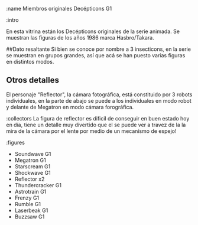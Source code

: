 :name
Miembros originales Decépticons G1

:intro

En esta vitrina están los Decépticons originales de la serie animada.
Se muestran las figuras de los años 1986 marca Hasbro/Takara.

##Dato resaltante
Si bien se conoce por nombre a 3 insecticons, en la serie se muestran en grupos
grandes, así que acá se han puesto varias figuras en distintos modos.

## Otros detalles
El personaje "Reflector", la cámara fotográfica, está constituido por 3 robots
individuales, en la parte de abajo se puede a los individuales en modo robot
y delante de Megatron en modo cámara forográfica.

:collectors
La figura de reflector es dificil de conseguir en buen estado hoy en día, tiene 
un detalle muy divertido que el se puede ver a travez de la la mira de la cámara
por el lente por medio de un mecanísmo de espejo!

:figures

* Soundwave G1
* Megatron G1
* Starscream G1
* Shockwave G1
* Reflector x2
* Thundercracker G1
* Astrotrain G1
* Frenzy G1
* Rumble G1
* Laserbeak G1
* Buzzsaw G1